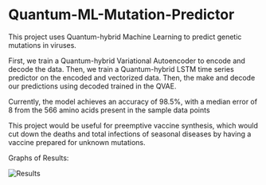 # Quantum-ML-Mutation-Predictor


This project uses Quantum-hybrid Machine Learning to predict genetic mutations in viruses.

First, we train a Quantum-hybrid Variational Autoencoder to encode and decode the data. 
Then, we train a Quantum-hybrid LSTM time series predictor on the encoded and vectorized data.
Then, the make and decode our predictions using decoded trained in the QVAE.

Currently, the model achieves an accuracy of 98.5%, with a median error of 8 from the 566 amino acids present in the sample data points


This project would be useful for preemptive vaccine synthesis, which would cut down the deaths and total infections of seasonal diseases by having a vaccine prepared for unknown mutations.

Graphs of Results:

![Results](https://github.com/SuhasNandiraju/Quantum-ML-Mutation-Predictor/blob/master/GraphResultsRCQ.jpg)


